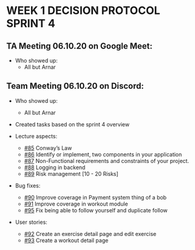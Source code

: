 # WEEK 1 DECISION PROTOCOL SPRINT 4

## TA Meeting 06.10.20 on Google Meet:
* Who showed up:
	* All but Arnar

## Team Meeting 06.10.20 on Discord:
* Who showed up:
    * All but Arnar

* Created tasks based on the sprint 4 overview
* Lecture aspects: 
	-   [#85](../xFrednet/t-302-honn-2020-team-9/-/issues/85) Conway’s Law
	-   [#86](../xFrednet/t-302-honn-2020-team-9/-/issues/86) Identify or implement, two components in your application
	-   [#87](../xFrednet/t-302-honn-2020-team-9/-/issues/87) Non-Functional requirements and constraints of your project. 
	-   [#88](../xFrednet/t-302-honn-2020-team-9/-/issues/88) Logging in backend
	-   [#89](../xFrednet/t-302-honn-2020-team-9/-/issues/89) Risk management [10 - 20 Risks]
* Bug fixes: 
	-   [#90](../xFrednet/t-302-honn-2020-team-9/-/issues/90) Improve coverage in Payment system thing of a bob
	-   [#91](../xFrednet/t-302-honn-2020-team-9/-/issues/91) Improve coverage in workout module
	-   [#95](../xFrednet/t-302-honn-2020-team-9/-/issues/95) Fix being able to follow yourself and duplicate follow
* User stories: 
	-   [#92](../xFrednet/t-302-honn-2020-team-9/-/issues/92) Create an exercise detail page and edit exercise
	-   [#93](../xFrednet/t-302-honn-2020-team-9/-/issues/93) Create a workout detail page



    
    
    
    
    
